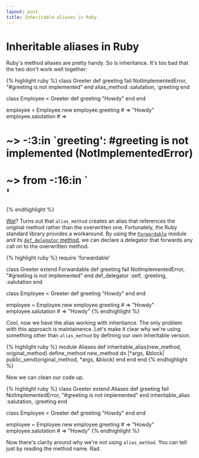 ```yaml
---
layout: post
title: Inheritable aliases in Ruby
---
```

# Inheritable aliases in Ruby

Ruby's method aliases are pretty handy. So is inheritance. It's too bad that the two don't work well together:

{% highlight ruby %}
class Greeter
  def greeting
    fail NotImplementedError, "#greeting is not implemented"
  end
  alias_method :salutation, :greeting
end

class Employee < Greeter
  def greeting
    "Howdy"
  end
end

employee = Employee.new
employee.greeting # => "Howdy"
employee.salutation # => 
# ~> -:3:in `greeting': #greeting is not implemented (NotImplementedError)
# ~>  from -:16:in `<main>'
{% endhighlight %}

[Wat](https://www.destroyallsoftware.com/talks/wat)? Turns out that `alias_method` creates an alias that references the original method rather than the overwritten one. Fortunately, the Ruby standard library provides a workaround. By using the [`Forwardable`](http://www.ruby-doc.org/stdlib-2.1.0/libdoc/forwardable/rdoc/Forwardable.html) module and its [`def_delegator` method](http://www.ruby-doc.org/stdlib-2.1.0/libdoc/forwardable/rdoc/Forwardable.html#method-i-def_delegator), we can declare a delegator that forwards any call on to the overwritten method.

{% highlight ruby %}
require 'forwardable'

class Greeter
  extend Forwardable
  def greeting
    fail NotImplementedError, "#greeting is not implemented"
  end
  def_delegator :self, :greeting, :salutation
end

class Employee < Greeter
  def greeting
    "Howdy"
  end
end

employee = Employee.new
employee.greeting # => "Howdy"
employee.salutation # => "Howdy"
{% endhighlight %}

Cool, now we have the alias working with inheritance. The only problem with this approach is maintainence. Let's make it clear why we're using something other than `alias_method` by defining our own inheritable version.

{% highlight ruby %}
module Aliases
  def inheritable_alias(new_method, original_method)
    define_method new_method do |*args, &block|
      public_send(original_method, *args, &block)
    end
  end
end
{% endhighlight %}

Now we can clean our code up.

{% highlight ruby %}
class Greeter
  extend Aliases
  def greeting
    fail NotImplementedError, "#greeting is not implemented"
  end
  inheritable_alias :salutation, :greeting
end

class Employee < Greeter
  def greeting
    "Howdy"
  end
end

employee = Employee.new
employee.greeting # => "Howdy"
employee.salutation # => "Howdy"
{% endhighlight %}

Now there's clarity around why we're not using `alias_method`. You can tell just by reading the method name. Rad.
